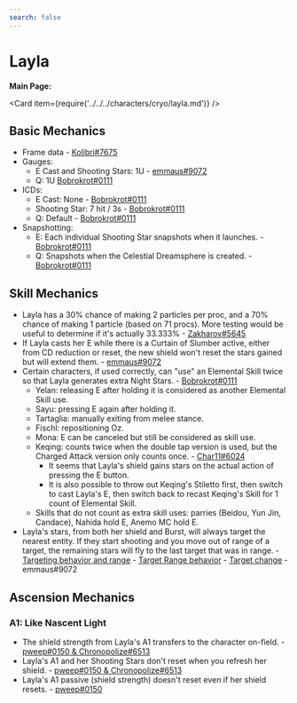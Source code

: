 ```yaml
---
search: false
---
```


# Layla

**Main Page:**

<Card item={require('../../../characters/cryo/layla.md')} />

## Basic Mechanics

* Frame data - [Kolibri\#7675](https://docs.google.com/spreadsheets/d/19ZO_rbo6V2n-yWVjM8LqN1lGT2aKoQCbdjB_RX__InY/edit?usp=sharing)
* Gauges:
  * E Cast and Shooting Stars: 1U - [emmaus\#9072](https://youtu.be/BNnhq9Z2BPM)
  * Q: 1U [Bobrokrot\#0111](https://youtu.be/4opnHeQhk08)
* ICDs:
  * E Cast: None - [Bobrokrot\#0111](https://youtu.be/q9Dd3dXr5NM)
  * Shooting Star: 7 hit / 3s - [Bobrokrot\#0111](https://youtu.be/038qa5MFAOY)
  * Q: Default - [Bobrokrot\#0111](https://youtu.be/4opnHeQhk08)
* Snapshotting:
  * E: Each individual Shooting Star snapshots when it launches. - [Bobrokrot\#0111](https://youtu.be/ESqDyFZi50A)
  * Q: Snapshots when the Celestial Dreamsphere is created. - [Bobrokrot\#0111](https://youtu.be/ESqDyFZi50A)

## Skill Mechanics

* Layla has a 30% chance of making 2 particles per proc, and a 70% chance of making 1 particle (based on 71 procs). More testing would be useful to determine if it's actually 33.333% - [Zakharov\#5645](https://youtu.be/GVEUqNpfECE)
* If Layla casts her E while there is a Curtain of Slumber active, either from CD reduction or reset, the new shield won't reset the stars gained but will extend them. - [emmaus\#9072](https://youtu.be/tTY8FMSF9CU)
* Certain characters, if used correctly, can "use" an Elemental Skill twice so that Layla generates extra Night Stars. - [Bobrokrot\#0111](https://youtube.com/playlist?list=PLw9iv6ZYLIFlB6iw3MUhzWqT59k64aED_)
  * Yelan: releasing E after holding it is considered as another Elemental Skill use.
  * Sayu:  pressing E again after holding it.
  * Tartaglia: manually exiting from melee stance.
  * Fischl: repositioning Oz.
  * Mona: E can be canceled but still be considered as skill use.
  * Keqing: counts twice when the double tap version is used, but the Charged Attack version only counts once. - [Char11\#6024](https://youtu.be/4kaLn4Rln6M)
    * It seems that Layla's shield gains stars on the actual action of pressing the E button.
    * It is also possible to throw out Keqing's Stiletto first, then switch to cast Layla's E, then switch back to recast Keqing's Skill for 1 count of Elemental Skill.
  * Skills that do not count as extra skill uses: parries (Beidou, Yun Jin, Candace), Nahida hold E, Anemo MC hold E.
* Layla's stars, from both her shield and Burst, will always target the nearest entity. If they start shooting and you move out of range of a target, the remaining stars will fly to the last target that was in range. - [Targeting behavior and range](https://youtu.be/Q_s-hnclMcw) - [Target Range behavior](https://youtu.be/89ctFX451gA) - [Target change](https://youtu.be/anzeKMQ-JLo) - emmaus\#9072

## Ascension Mechanics

### A1: Like Nascent Light

* The shield strength from Layla's A1 transfers to the character on-field. - [pweep\#0150 & Chronopolize\#6513](https://youtu.be/EtaiPudAXHg)
* Layla's A1 and her Shooting Stars don't reset when you refresh her shield. - [pweep\#0150 & Chronopolize\#6513](https://youtu.be/e-nc1exfRIU)
* Layla's A1 passive (shield strength) doesn't reset even if her shield resets. - [pweep\#0150](https://youtu.be/ReuurbVWizY)
